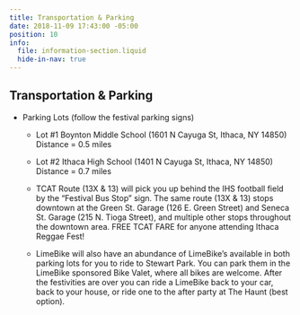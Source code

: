 ```yaml
---
title: Transportation & Parking
date: 2018-11-09 17:43:00 -05:00
position: 10
info:
  file: information-section.liquid
  hide-in-nav: true
---
```


## Transportation & Parking

* Parking Lots (follow the festival parking signs)

  * Lot #1 Boynton Middle School (1601 N Cayuga St, Ithaca, NY 14850) Distance = 0.5 miles

  * Lot #2 Ithaca High School (1401 N Cayuga St, Ithaca, NY 14850) Distance = 0.7 miles

  * TCAT Route (13X & 13) will pick you up behind the IHS football field by the “Festival Bus Stop” sign. The same route (13X & 13) stops downtown at the Green St. Garage (126 E. Green Street) and Seneca St. Garage (215 N. Tioga Street), and multiple other stops throughout the downtown area. FREE TCAT FARE for anyone attending Ithaca Reggae Fest!

  * LimeBike will also have an abundance of LimeBike’s available in both parking lots for you to ride to Stewart Park. You can park them in the LimeBike sponsored Bike Valet, where all bikes are welcome. After the festivities are over you can ride a LimeBike back to your car, back to your house, or ride one to the after party at The Haunt (best option).